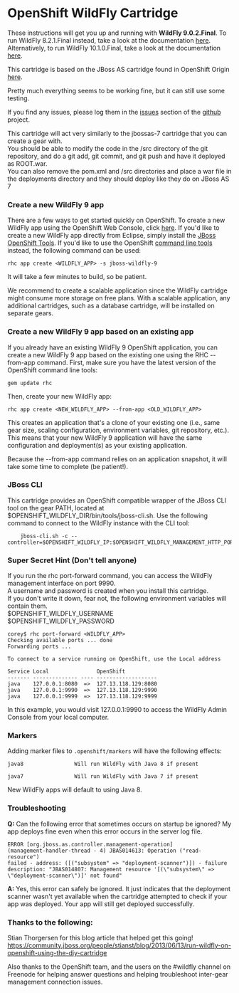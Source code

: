 # OpenShift WildFly Cartridge

These instructions will get you up and running with **WildFly 9.0.2.Final**. To run WildFly 8.2.1.Final instead, take a look at the documentation [here](https://github.com/openshift-cartridges/openshift-wildfly-cartridge/tree/wildfly-8). Alternatively, to run WildFly 10.1.0.Final, take a look at the documentation [here](https://github.com/openshift-cartridges/openshift-wildfly-cartridge/tree/wildfly-10).

This cartridge is based on the JBoss AS cartridge found in OpenShift Origin [here](https://github.com/openshift/origin-server/tree/master/cartridges/openshift-origin-cartridge-jbossas).  

Pretty much everything seems to be working fine, but it can still use some testing.  

If you find any issues, please log them in the [issues](https://github.com/openshift-cartridges/openshift-wildfly-cartridge/issues) section of the [github](https://github.com/openshift-cartridges/openshift-wildfly-cartridge) project.  

This cartridge will act very similarly to the jbossas-7 cartridge that you can create a gear with.  
You should be able to modify the code in the /src directory of the git repository, and do a git add, git commit, and git push and have it deployed as ROOT.war.  
You can also remove the pom.xml and /src directories and place a war file in the deployments directory and they should deploy like they do on JBoss AS 7  

### Create a new WildFly 9 app

There are a few ways to get started quickly on OpenShift. To create a new WildFly app using the OpenShift Web Console, click [here](https://openshift.redhat.com/app/console/application_type/cart!jboss-wildfly-9). If you'd like to create a new WildFly app directly from Eclipse, simply install the [JBoss OpenShift Tools](https://developers.openshift.com/en/getting-started-eclipse.html). If you'd like to use the OpenShift [command line tools](https://www.openshift.com/get-started) instead, the following command can be used:

	rhc app create <WILDFLY_APP> -s jboss-wildfly-9
	
It will take a few minutes to build, so be patient.

We recommend to create a scalable application since the WildFly cartridge might consume more storage on free plans. With a scalable application, any additional cartridges, such as a database cartridge, will be installed on separate gears.

### Create a new WildFly 9 app based on an existing app

If you already have an existing WildFly 9 OpenShift application, you can create a new WildFly 9 app based on the existing one using the RHC --from-app command. First, make sure you have the latest version of the OpenShift command line tools:

    gem update rhc

Then, create your new WildFly app:

    rhc app create <NEW_WILDFLY_APP> --from-app <OLD_WILDFLY_APP>

This creates an application that's a clone of your existing one (i.e., same gear size, scaling configuration, environment variables, git repository, etc.). This means that your new WildFly 9 application will have the same configuration and deployment(s) as your existing application.

Because the --from-app command relies on an application snapshot, it will take some time to complete (be patient!).

### JBoss CLI

This cartridge provides an OpenShift compatible wrapper of the JBoss CLI tool on the gear PATH, located at $OPENSHIFT_WILDFLY_DIR/bin/tools/jboss-cli.sh. Use the following command to connect to the WildFly instance with the CLI tool:

        jboss-cli.sh -c --controller=$OPENSHIFT_WILDFLY_IP:$OPENSHIFT_WILDFLY_MANAGEMENT_HTTP_PORT

### Super Secret Hint (Don't tell anyone)

If you run the rhc port-forward command, you can access the WildFly management interface on port 9990.  
A username and password is created when you install this cartridge.  
If you don't write it down, fear not, the following environment variables will contain them.  
$OPENSHIFT_WILDFLY_USERNAME  
$OPENSHIFT_WILDFLY_PASSWORD

	corey$ rhc port-forward <WILDFLY_APP>
	Checking available ports ... done
	Forwarding ports ...

	To connect to a service running on OpenShift, use the Local address

	Service Local               OpenShift
	------- -------------- ---- -------------------
	java    127.0.0.1:8080  =>  127.13.118.129:8080
	java    127.0.0.1:9990  =>  127.13.118.129:9990
	java    127.0.0.1:9999  =>  127.13.118.129:9999
	
In this example, you would visit 127.0.0.1:9990 to access the WildFly Admin Console from your local computer.

### Markers

Adding marker files to `.openshift/markers` will have the following effects:

    java8                Will run WildFly with Java 8 if present

    java7                Will run WildFly with Java 7 if present

New WildFly apps will default to using Java 8.

### Troubleshooting

**Q:** Can the following error that sometimes occurs on startup be ignored? My app deploys fine even when this error occurs in the server log file.


```
ERROR [org.jboss.as.controller.management-operation] 
(management-handler-thread - 4) JBAS014613: Operation ("read-resource") 
failed - address: ([("subsystem" => "deployment-scanner")]) - failure 
description: "JBAS014807: Management resource '[(\"subsystem\" => 
\"deployment-scanner\")]' not found"
```

**A:**  Yes, this error can safely be ignored. It just indicates that the deployment scanner wasn't yet available when the cartridge attempted to check if your app was deployed. Your app will still get deployed successfully. 

### Thanks to the following:
Stian Thorgersen for this blog article that helped get this going!
https://community.jboss.org/people/stianst/blog/2013/06/13/run-wildfly-on-openshift-using-the-diy-cartridge

Also thanks to the OpenShift team, and the users on the #wildfly channel on Freenode for helping answer questions and helping troubleshoot inter-gear management connection issues.


